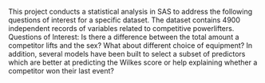 This project conducts a statistical analysis in SAS to address the following questions of interest for a specific dataset.
The dataset contains 4900 independent records of variables related to competitive powerlifters. 
Questions of Interest:
Is there a difference between the total amount a competitor lifts and the sex? What about different choice of equipment?
In addition, several models have been built to select a subset of predictors which are better at predicting the Wilkes score or help explaining whether a competitor won their last event?




